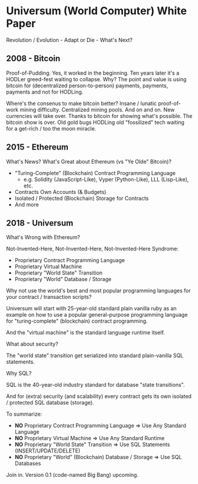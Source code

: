 # Universum (World Computer) White Paper

Revolution / Evolution - Adapt or Die - What's Next?


## 2008 - Bitcoin

Proof-of-Pudding. Yes, it worked in the beginning.
Ten years later it's a HODLer greed-fest 
waiting to collapse. Why? 
The point and value is using bitcoin for (decentralized person-to-person) 
payments, payments, payments and not for HODLing. 

Where's the consenus to make bitcoin better? 
Insane / lunatic proof-of-work mining difficulty. Centralized mining pools.
 And on and on. New currencies will take over. 
Thanks to bitcoin for showing what's possible. 
The bitcoin show is over. Old gold bugs HODLing old "fossilized" tech waiting for a get-rich / too the moon miracle. 



## 2015 - Ethereum

What's News? What's Great about Ethereum (vs "Ye Olde" Bitcoin)?

- "Turing-Complete" (Blockchain) Contract Programming Language
  - e.g. Solidity (JavaScript-Like), Vyper (Python-Like), LLL (Lisp-Like), etc.
- Contracts Own Accounts (& Budgets)
- Isolated / Protected (Blockchain) Storage for Contracts
- And more


## 2018 - Universum 

What's Wrong with Ethereum?

Not-Invented-Here, Not-Invented-Here, Not-Invented-Here Syndrome:

- Proprietary Contract Programming Language
- Proprietary Virtual Machine
- Proprietary "World State" Transition
- Proprietary "World" Database / Storage


Why not use the world's best and most popular programming languages for your contract / transaction scripts?

Universum will start with 25-year-old standard plain vanilla ruby as an example on how to use a popular general-purpose programming language for "turing-complete" (blockchain) contract programming.   

And the "virtual machine" is the standard language runtime itself.

What about security?

The "world state" transition get serialized into standard plain-vanilla SQL statements.


Why SQL?

SQL is the 40-year-old industry standard for database "state transitions".

And for (extra) security (and scalability) 
every contract gets its own isolated / protected SQL database (storage).


To summarize:

- **NO** Proprietary Contract Programming Language => Use Any Standard Language
- **NO** Proprietary Virtual Machine  => Use Any Standard Runtime
- **NO** Proprietary "World State" Transition  => Use SQL Statements (INSERT/UPDATE/DELETE)
- **NO** Proprietary "World" (Blockchain) Database / Storage => Use SQL Databases


Join in. Version 0.1 (code-named Big Bang) upcoming.
